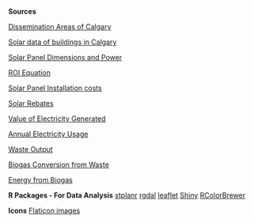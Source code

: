 **Sources**

<a href = 'http://www12.statcan.gc.ca/census-recensement/2011/geo/bound-limit/bound-limit-2011-eng.cfm
'>Dissemination Areas of Calgary</a>

<a href = 'https://data.calgary.ca/Environment/Solar-Potential-images-tiff-/yius-inbn
'>Solar data of buildings in Calgary</a>

<a href = 'https://solarpowerrocks.com/solar-basics/how-much-electricity-does-a-solar-panel-produce/
'>Solar Panel Dimensions and Power</a>

<a href = 'https://www.wholesalesolar.com/solar-information/return-on-solar-investment
'>ROI Equation</a>

<a href = 'https://kubyenergy.ca/blog/the-cost-of-solar-panels
'>Solar Panel Installation costs</a>

<a href = 'https://kubyenergy.ca/blog/solar-rebates
'>Solar Rebates</a>

<a href = 'https://ucahelps.alberta.ca/regulated-rates.aspx
'>Value of Electricity Generated</a>

<a href = 'http://callmepower.ca/en/ab/electricity/average-albertan-consumption 
'>Annual Electricity Usage</a>

<a href = 'https://doi.org/10.5304/jafscd.2013.032.018
'>Waste Output</a>

<a href = 'https://energypedia.info/wiki/Electricity_Generation_from_Biogas
'>Biogas Conversion from Waste</a>

<a href = ' https://www.biogasworld.com/biogas-faq/
'>Energy from Biogas</a>

 **R Packages - For Data Analysis**
 <a href = 'https://github.com/ropensci/stplanr'>stplanr</a> 
 <a href = 'http://neondataskills.org/R-package/rgdal/'>rgdal</a>
 <a href = 'https://rstudio.github.io/leaflet/'>leaflet</a>
 <a href = 'https://shiny.rstudio.com/'>Shiny</a>
 <a href = 'https://github.com/cran/RColorBrewer'>RColorBrewer</a>
 
**Icons**
<a href = 'https://www.flaticon.com/'>Flaticon images</a>

